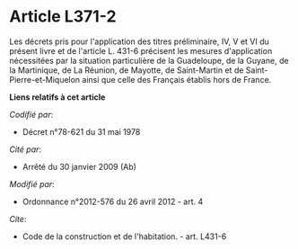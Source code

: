 # Article L371-2

Les décrets pris pour l'application des titres préliminaire, IV, V et VI du présent livre et de l'article L. 431-6 précisent
les mesures d'application nécessitées par la situation particulière de la Guadeloupe, de la Guyane, de la Martinique, de La
Réunion, de Mayotte, de Saint-Martin et de Saint-Pierre-et-Miquelon ainsi que celle des Français établis hors de France.

**Liens relatifs à cet article**

_Codifié par_:

  - Décret n°78-621 du 31 mai 1978

_Cité par_:

  - Arrêté du 30 janvier 2009 (Ab)

_Modifié par_:

  - Ordonnance n°2012-576 du 26 avril 2012 - art. 4

_Cite_:

  - Code de la construction et de l'habitation. - art. L431-6
